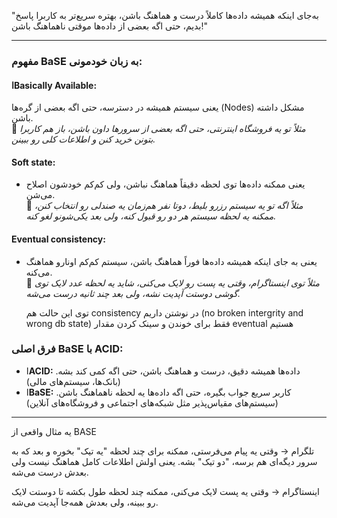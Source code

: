 
"به‌جای اینکه همیشه داده‌ها کاملاً درست و هماهنگ باشن، بهتره سریع‌تر به کاربرا پاسخ بدیم، حتی اگه بعضی از داده‌ها موقتی ناهماهنگ باشن!"

---

### **مفهوم BaSE به زبان خودمونی:**

#### ا**Basically Available:**  
یعنی سیستم همیشه در دسترسه، حتی اگه بعضی از گره‌ها (Nodes) مشکل داشته باشن.  
    📌 _مثلاً تو یه فروشگاه اینترنتی، حتی اگه بعضی از سرورها داون باشن، باز هم کاربرا بتونن خرید کنن و اطلاعات کلی رو ببینن._

#### **Soft state:**  
- یعنی ممکنه داده‌ها توی لحظه دقیقاً هماهنگ نباشن، ولی کم‌کم خودشون اصلاح می‌شن.  
    📌 _مثلاً اگه تو یه سیستم رزرو بلیط، دوتا نفر هم‌زمان یه صندلی رو انتخاب کنن، ممکنه یه لحظه سیستم هر دو رو قبول کنه، ولی بعد یکی‌شونو لغو کنه._
    
#### **Eventual consistency:**
- یعنی به جای اینکه همیشه داده‌ها فوراً هماهنگ باشن، سیستم کم‌کم اونارو هماهنگ می‌کنه.  
    📌 _مثلاً توی اینستاگرام، وقتی یه پست رو لایک می‌کنی، شاید یه لحظه عدد لایک توی گوشی دوستت آپدیت نشه، ولی بعد چند ثانیه درست می‌شه._
    
    توی این حالت هم consistency در نوشتن داریم (no broken intergrity and wrong db state) فقط برای خوندن و سینک کردن مقدار eventual هستیم



### **فرق اصلی BaSE با ACID:**

- ا**ACID:** داده‌ها همیشه دقیق، درست و هماهنگ باشن، حتی اگه کمی کند بشه. (بانک‌ها، سیستم‌های مالی)
- ا**BaSE:** کاربر سریع جواب بگیره، حتی اگه داده‌ها یه لحظه ناهماهنگ باشن. (سیستم‌های مقیاس‌پذیر مثل شبکه‌های اجتماعی و فروشگاه‌های آنلاین)

---

یه مثال واقعی از BASE

تلگرام → وقتی یه پیام می‌فرستی، ممکنه برای چند لحظه "یه تیک" بخوره و بعد که به سرور دیگه‌ای هم برسه، "دو تیک" بشه. یعنی اولش اطلاعات کامل هماهنگ نیست ولی بعدش درست می‌شه.

اینستاگرام → وقتی یه پست لایک می‌کنی، ممکنه چند لحظه طول بکشه تا دوستت لایک رو ببینه، ولی بعدش همه‌جا آپدیت می‌شه.

